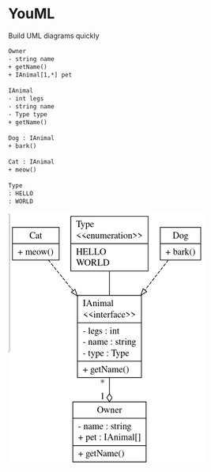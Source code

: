 # YouML
Build UML diagrams quickly

```
Owner
- string name
+ getName()
+ IAnimal[1,*] pet

IAnimal
- int legs
- string name 
- Type type
+ getName()

Dog : IAnimal
+ bark()

Cat : IAnimal
+ meow()

Type
: HELLO
: WORLD
```
![Output UML](example.png)